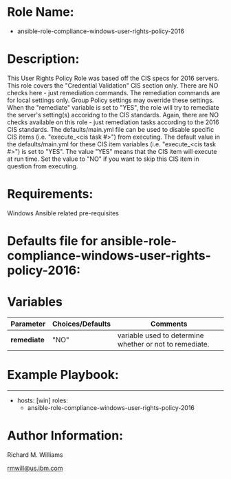 # Role Name:
- ansible-role-compliance-windows-user-rights-policy-2016

# Description:
This User Rights Policy Role was based off the CIS specs for 2016 servers.   
This role covers the "Credential Validation" CIS section only. There are NO
checks here - just remediation commands.  The remediation commands are for local
settings only. Group Policy settings may override these settings. When the
"remediate" variable is set to "YES", the role will try to remediate the
server's setting(s) accoridng to the CIS standards.  Again, there are NO checks
available on this role - just remediation tasks according to the 2016 CIS
standards.   The defaults/main.yml file can be used to disable specific CIS
items (i.e. "execute_<cis task #>") from executing. The default value in the
defaults/main.yml for these CIS item variables (i.e. "execute_<cis task #>") is
set to "YES". The value "YES" means that the CIS item will execute at run time.
Set the value to "NO" if you want to skip this CIS item in question from
executing.

# Requirements:
Windows Ansible related pre-requisites


# Defaults file for ansible-role-compliance-windows-user-rights-policy-2016:
# Variables
Parameter | Choices/Defaults|Comments
----------|-----------------|--------
__remediate__ |"NO"| variable used to determine whether or not to remediate.


# Example Playbook:
---
 - hosts: [win]
   roles:
   - ansible-role-compliance-windows-user-rights-policy-2016


# Author Information:
Richard M. Williams

rmwill@us.ibm.com
